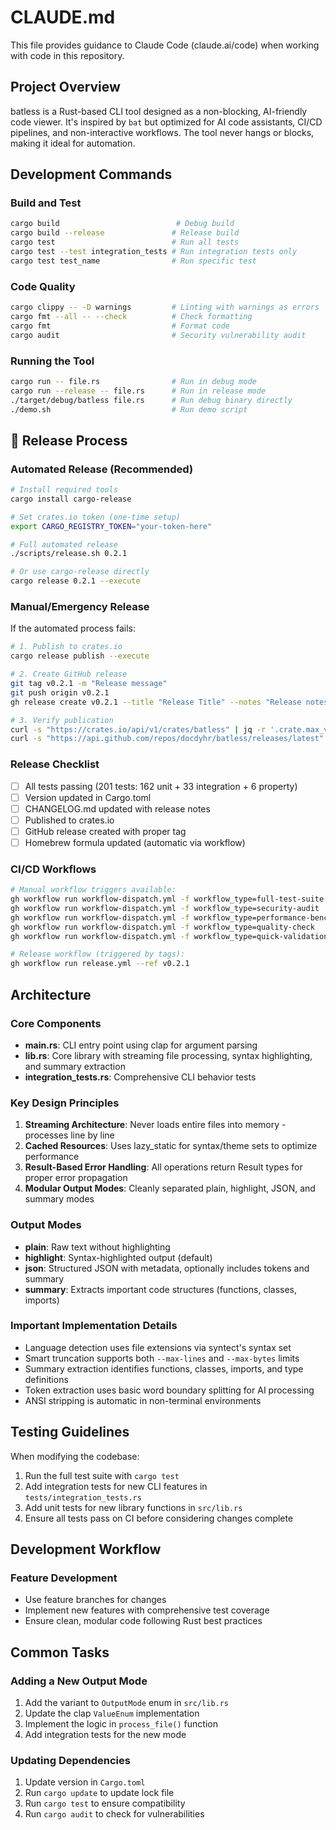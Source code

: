 # CLAUDE.md

This file provides guidance to Claude Code (claude.ai/code) when working with code in this repository.

## Project Overview

batless is a Rust-based CLI tool designed as a non-blocking, AI-friendly code viewer. It's inspired by `bat` but optimized for AI code assistants, CI/CD pipelines, and non-interactive workflows. The tool never hangs or blocks, making it ideal for automation.

## Development Commands

### Build and Test
```bash
cargo build                          # Debug build
cargo build --release               # Release build  
cargo test                          # Run all tests
cargo test --test integration_tests # Run integration tests only
cargo test test_name                # Run specific test
```

### Code Quality
```bash
cargo clippy -- -D warnings         # Linting with warnings as errors
cargo fmt --all -- --check          # Check formatting
cargo fmt                           # Format code
cargo audit                         # Security vulnerability audit
```

### Running the Tool
```bash
cargo run -- file.rs                # Run in debug mode
cargo run --release -- file.rs      # Run in release mode
./target/debug/batless file.rs      # Run debug binary directly
./demo.sh                           # Run demo script
```

## 🚀 Release Process

### Automated Release (Recommended)
```bash
# Install required tools
cargo install cargo-release

# Set crates.io token (one-time setup)
export CARGO_REGISTRY_TOKEN="your-token-here"

# Full automated release
./scripts/release.sh 0.2.1

# Or use cargo-release directly  
cargo release 0.2.1 --execute
```

### Manual/Emergency Release
If the automated process fails:

```bash
# 1. Publish to crates.io
cargo release publish --execute

# 2. Create GitHub release
git tag v0.2.1 -m "Release message"
git push origin v0.2.1
gh release create v0.2.1 --title "Release Title" --notes "Release notes"

# 3. Verify publication
curl -s "https://crates.io/api/v1/crates/batless" | jq -r '.crate.max_version'
curl -s "https://api.github.com/repos/docdyhr/batless/releases/latest" | jq -r '.tag_name'
```

### Release Checklist
- [ ] All tests passing (201 tests: 162 unit + 33 integration + 6 property)
- [ ] Version updated in Cargo.toml
- [ ] CHANGELOG.md updated with release notes
- [ ] Published to crates.io
- [ ] GitHub release created with proper tag
- [ ] Homebrew formula updated (automatic via workflow)

### CI/CD Workflows
```bash
# Manual workflow triggers available:
gh workflow run workflow-dispatch.yml -f workflow_type=full-test-suite
gh workflow run workflow-dispatch.yml -f workflow_type=security-audit
gh workflow run workflow-dispatch.yml -f workflow_type=performance-benchmark
gh workflow run workflow-dispatch.yml -f workflow_type=quality-check
gh workflow run workflow-dispatch.yml -f workflow_type=quick-validation

# Release workflow (triggered by tags):
gh workflow run release.yml --ref v0.2.1
```

## Architecture

### Core Components
- **main.rs**: CLI entry point using clap for argument parsing
- **lib.rs**: Core library with streaming file processing, syntax highlighting, and summary extraction
- **integration_tests.rs**: Comprehensive CLI behavior tests

### Key Design Principles
1. **Streaming Architecture**: Never loads entire files into memory - processes line by line
2. **Cached Resources**: Uses lazy_static for syntax/theme sets to optimize performance
3. **Result-Based Error Handling**: All operations return Result types for proper error propagation
4. **Modular Output Modes**: Cleanly separated plain, highlight, JSON, and summary modes

### Output Modes
- **plain**: Raw text without highlighting
- **highlight**: Syntax-highlighted output (default)
- **json**: Structured JSON with metadata, optionally includes tokens and summary
- **summary**: Extracts important code structures (functions, classes, imports)

### Important Implementation Details
- Language detection uses file extensions via syntect's syntax set
- Smart truncation supports both `--max-lines` and `--max-bytes` limits
- Summary extraction identifies functions, classes, imports, and type definitions
- Token extraction uses basic word boundary splitting for AI processing
- ANSI stripping is automatic in non-terminal environments

## Testing Guidelines

When modifying the codebase:
1. Run the full test suite with `cargo test`
2. Add integration tests for new CLI features in `tests/integration_tests.rs`
3. Add unit tests for new library functions in `src/lib.rs`
4. Ensure all tests pass on CI before considering changes complete

## Development Workflow

### Feature Development
- Use feature branches for changes
- Implement new features with comprehensive test coverage
- Ensure clean, modular code following Rust best practices

## Common Tasks

### Adding a New Output Mode
1. Add the variant to `OutputMode` enum in `src/lib.rs`
2. Update the clap `ValueEnum` implementation
3. Implement the logic in `process_file()` function
4. Add integration tests for the new mode

### Updating Dependencies
1. Update version in `Cargo.toml`
2. Run `cargo update` to update lock file
3. Run `cargo test` to ensure compatibility
4. Run `cargo audit` to check for vulnerabilities
```